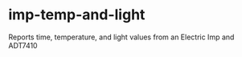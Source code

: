 imp-temp-and-light
==================

Reports time, temperature, and light values from an Electric Imp and ADT7410
